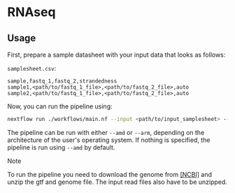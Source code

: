 # RNAseq

## Usage

First, prepare a sample datasheet with your input data that looks as follows:

`samplesheet.csv`:

```csv
sample,fastq_1,fastq_2,strandedness
sample1,<path/to/fastq_1_file>,<path/to/fastq_2_file>,auto
sample2,<path/to/fastq_1_file>,<path/to/fastq_2_file>,auto
```

Now, you can run the pipeline using:

```bash
nextflow run ./workflows/main.nf --input <path/to/input_samplesheet> --genomeFasta <path/to/input_genomeFasta> --gtfFile <path/to/gtfFile> -entry RNASEQ [--amd/--arm]
```

The pipeline can be run with either `--amd` or `--arm`, depending on the architecture of the user's operating system. If nothing is specified, the pipeline is run using `--amd` by default.

> [!NOTE]
> To run the pipeline you need to download the genome from [[NCBI]](https://ftp.ncbi.nlm.nih.gov/genomes/all/GCF/000/001/635/GCF_000001635.27_GRCm39/GCF_000001635.27_GRCm39_genomic.fna.gz) and unzip the gtf and genome file. 
> The input read files also have to be unzipped.
